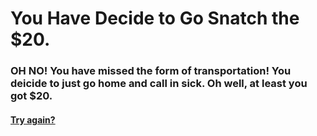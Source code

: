 # You Have Decide to Go Snatch the $20.

### OH NO! You have missed the form of transportation! You deicide to just go home and call in sick. Oh well, at least you got $20.

#### [Try again?](/README.md)